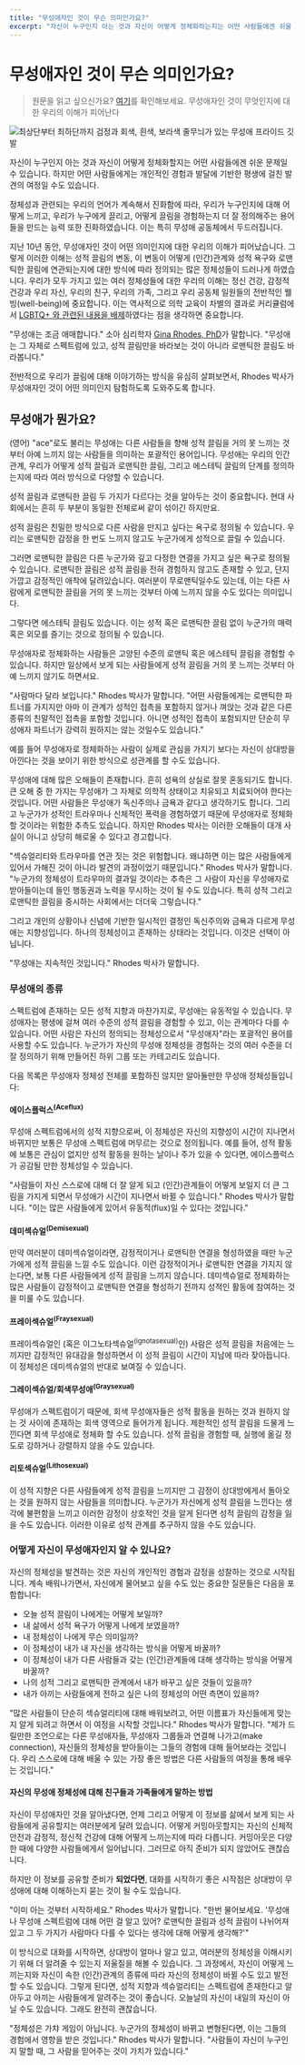 ```yaml
---
title: "무성애자인 것이 무슨 의미인가요?"
excerpt: "자신이 누구인지 아는 것과 자신이 어떻게 정체화하는지는 어떤 사람들에겐 쉬울 수 있습니다. 하지만 어떤 사람들에게는 이것이 개인적인 경험과 발달에 기반한 평생에 걸친 발견의 여정일 수 있습니다."
---
```



# 무성애자인 것이 무슨 의미인가요?
> 원문을 읽고 싶으신가요? [여기](https://health.clevelandclinic.org/asexual)를 확인해보세요.
무성애자인 것이 무엇인지에 대한 우리의 이해가 피어난다

![최상단부터 최하단까지 검정과 회색, 흰색, 보라색 줄무늬가 있는 무성애 프라이드 깃발](./attachments/what_does_it_mean_to_be_asexual.webp)

자신이 누구인지 아는 것과 자신이 어떻게 정체화할지는 어떤 사람들에겐 쉬운 문제일 수 있습니다. 하지만 어떤 사람들에게는 개인적인 경험과 발달에 기반한 평생에 걸친 발견의 여정일 수도 있습니다.

정체성과 관련되는 우리의 언어가 계속해서 진화함에 따라, 우리가 누구인지에 대해 어떻게 느끼고, 우리가 누구에게 끌리고, 어떻게 끌림을 경험하는지 더 잘 정의해주는 용어들을 만드는 능력 또한 진화하였습니다. 이는 특히 무성애 공동체에서 두드러집니다.

지난 10년 동안, 무성애자인 것이 어떤 의미인지에 대한 우리의 이해가 피어났습니다. 그렇게 이러한 이해는 성적 끌림의 변동, 이 변동이 어떻게 (인간)관계와 성적 욕구와 로맨틱한 끌림에 연관되는지에 대한 방식에 따라 정의되는 많은 정체성들이 드러나게 하였습니다. 우리가 모두 가지고 있는 여러 정체성들에 대한 우리의 이해는 정신 건강, 감정적 건강과 우리 자신, 우리의 친구, 우리의 가족, 그리고 우리 공동체 일원들의 전반적인 웰빙(well-being)에 중요합니다. 이는 역사적으로 의학 교육이 차별의 결과로 커리큘럼에서 [LGBTQ+ 와 관련된 내용을 배제](https://pubmed.ncbi.nlm.nih.gov/35766109/)하였다는 점을 생각하면 중요합니다.

"무성애는 조금 애매합니다." 소아 심리학자 [Gina Rhodes, PhD](https://my.clevelandclinic.org/staff/27020-gina-rhodes)가 말합니다. "무성애는 그 자체로 스펙트럼에 있고, 성적 끌림만을 바라보는 것이 아니라 로맨틱한 끌림도 바라봅니다."

전반적으로 우리가 끌림에 대해 이야기하는 방식을 유심히 살펴보면서, Rhodes 박사가 무성애자인 것이 어떤 의미인지 탐험하도록 도와주도록 합니다.

## **무성애가 뭔가요?**
(영어) "ace"로도 불리는 무성애는 다른 사람들을 향해 성적 끌림을 거의 못 느끼는 것부터 아예 느끼지 않는 사람들을 의미하는 포괄적인 용어입니다. 무성애는 우리의 인간관계, 우리가 어떻게 성적 끌림과 로맨틱한 끌림, 그리고 에스테틱 끌림의 단계를 정의하는지에 따라 여러 방식으로 다양할 수 있습니다.

성적 끌림과 로맨틱한 끌림 두 가지가 다르다는 것을 알아두는 것이 중요합니다. 현대 사회에서는 흔히 두 부분이 동일한 전체로써 같이 섞이긴 하지만요.

성적 끌림은 친밀한 방식으로 다른 사람을 만지고 싶다는 욕구로 정의될 수 있습니다. 우리는 로맨틱한 감정을 한 번도 느끼지 않고도 누군가에게 성적으로 끌릴 수 있습니다.

그러면 로맨틱한 끌림은 다른 누군가와 깊고 다정한 연결을 가지고 싶은 욕구로 정의될 수 있습니다. 로맨틱한 끌림은 성적 끌림을 전혀 경험하지 않고도 존재할 수 있고, 단지 가깝고 감정적인 애착에 달려있습니다. 여러분이 무로맨틱일수도 있는데, 이는 다른 사람에게 로맨틱한 끌림을 거의 못 느끼는 것부터 아예 느끼지 않을 수도 있다는 의미입니다.

그렇다면 에스테틱 끌림도 있습니다. 이는 성적 혹은 로맨틱한 끌림 없이 누군가의 매력 혹은 외모를 즐기는 것으로 정의될 수 있습니다.

무성애자로 정체화하는 사람들은 고양된 수준의 로맨틱 혹은 에스테틱 끌림을 경험할 수 있습니다. 하지만 일상에서 보게 되는 사람들에게 성적 끌림을 거의 못 느끼는 것부터 아예 느끼지 않기도 하면서요.

"사람마다 달라 보입니다." Rhodes 박사가 말합니다. "어떤 사람들에게는 로맨틱한 파트너를 가지지만 아마 이 관계가 성적인 접촉을 포함하지 않거나 껴앉는 것과 같은 다른 종류의 친말적인 접촉을 포함할 것입니다. 아니면 성적인 접촉이 포함되지만 단순히 무성애자 파트너가 강력히 원하지는 않는 것일수도 있습니다."

예를 들어 무성애자로 정체화하는 사람이 실제로 관심을 가지기 보다는 자신이 상대방을 아낀다는 것을 보이기 위한 방식으로 성관계를 할 수도 있습니다.

무성애에 대해 많은 오해들이 존재합니다. 흔히 성욕의 상실로 잘못 혼동되기도 합니다. 큰 오해 중 한 가지는 무성애가 그 자체로 의학적 상태이고 치유되고 치료되어야 한다는 것입니다. 어떤 사람들은 무성애가 독신주의나 금욕과 같다고 생각하기도 합니다. 그리고 누군가가 성적인 트라우마나 신체적인 폭력을 경험하였기 때문에 무성애자로 정체화할 것이라는 위험한 추측도 있습니다. 하지만 Rhodes 박사는 이러한 오해들이 대개 사실이 아니고 상당히 해로울 수 있다고 경고합니다.

"섹슈얼리티와 트라우마를 연관 짓는 것은 위험합니다. 왜냐하면 이는 많은 사람들에게 있어서 가해진 것이 아니라 발견의 과정이었기 때문입니다." Rhodes 박사가 말합니다. "누군가의 정체성이 트라우마의 결과일 것이라는 추측은 그 사람이 자신을 무성애자로 받아들이는데 들인 행동권과 노력을 무시하는 것이 될 수도 있습니다. 특히 성적 그리고 로맨틱한 끌림을 중시하는 사회에서는 더더욱 그렇습니다."

그리고 개인의 상황이나 신념에 기반한 일시적인 결정인 독신주의와 금욕과 다르게 무성애는 지향성입니다. 하나의 정체성이고 존재하는 상태라는 것입니다. 이것은 선택이 아닙니다.

"무성애는 지속적인 것입니다." Rhodes 박사가 말합니다.

### **무성애의 종류**
스펙트럼에 존재하는 모든 성적 지향과 마찬가지로, 무성애는 유동적일 수 있습니다. 무성애자는 평생에 걸쳐 여러 수준의 성적 끌림을 경험할 수 있고, 이는 관계마다 다를 수 있습니다. 어떤 사람은 자신의 정의되는 정체성으로서 "무성애자"라는 포괄적인 용어를 사용할 수도 있습니다. 누군가가 자신의 무성애 정체성을 경험하는 것의 여러 수준을 더 잘 정의하기 위해 만들어진 하위 그룹 또는 카테고리도 있습니다.

다음 목록은 무성애자 정체성 전체를 포함하진 않지만 알아둘만한 무성애 정체성들입니다:

#### **에이스플럭스<sup>(Aceflux)</sup>**
무성애 스펙트럼에서의 성적 지향으로써, 이 정체성은 자신의 지향성이 시간이 지나면서 바뀌지만 보통은 무성애 스펙트럼에 머무르는 것으로 정의됩니다. 예를 들어, 성적 활동에 보통은 관심이 없지만 성적 활동을 원하는 날이나 주가 있을 수 있다면, 에이스플럭스가 공감될 만한 정체성일 수 있습니다.

"사람들이 자신 스스로에 대해 더 잘 알게 되고 (인간)관계들이 어떻게 보일지 더 큰 그림을 가지게 되면서 무성애가 시간이 지나면서 바뀔 수 있습니다." Rhodes 박사가 말합니다. "이는 많은 사람들에게 있어서 유동적(flux)일 수 있다는 것입니다."


#### **데미섹슈얼<sup>(Demisexual)</sup>**
만약 여러분이 데미섹슈얼이라면, 감정적이거나 로맨틱한 연결을 형성하였을 때만 누군가에게 성적 끌림을 느낄 수도 있습니다. 이런 감정적이거나 로맨틱한 연결을 가지지 않는다면, 보통 다른 사람들에게 성적 끌림을 느끼지 않습니다. 데미섹슈얼로 정체화하는 많은 사람들이 감정적이고 로맨틱한 연결을 형성하기 전까지 성적인 활동에 참여하는 것을 미룰 수도 있습니다.


#### **프레이섹슈얼<sup>(Fraysexual)</sup>**
프레이섹슈얼인 (혹은 이그노타섹슈얼<sup>(ignotasexual)</sup>인) 사람은 성적 끌림을 처음에는 느끼지만 감정적인 유대감을 형성하면서 이 성적 끌림이 시간이 지남에 따라 잦아듭니다. 이 정체성은 데미섹슈얼의 반대로 보여질 수 있습니다.


#### **그레이섹슈얼/회색무성애<sup>(Graysexual)</sup>**
무성애가 스펙트럼이기 때문에, 회색 무성애자들은 성적 활동을 원하는 것과 원하지 않는 것 사이에 존재하는 회색 영역으로 들어가게 됩니다. 제한적인 성적 끌림을 드물게 느낀다면 회색 무성애로 정체화 할 수도 있습니다. 성적 끌림을 경험할 때, 실행에 옮길 정도로 강하거나 강렬하지 않을 수도 있습니다.


#### **리토섹슈얼<sup>(Lithosexual)</sup>**
이 성적 지향은 다른 사람들에게 성적 끌림을 느끼지만 그 감정이 상대방에게서 돌아오는 것을 원하지 않는 사람들을 의미합니다. 누군가가 자신에게 성적 끌림을 느낀다는 생각에 불편함을 느끼고 이러한 감정이 상호적인 것을 알게 된다면 성적 끌림의 감정을 잃을 수도 있습니다. 이러한 이유로 성적 관계를 추구하지 않을 수도 있습니다.


### **어떻게 자신이 무성애자인지 알 수 있나요?**
자신의 정체성을 발견하는 것은 자신의 개인적인 경험과 감정을 성찰하는 것으로 시작됩니다. 계속 배워나가면서, 자신에게 물어보고 싶을 수도 있는 중요한 질문들은 다음을 포함합니다:

- 오늘 성적 끌림이 나에게는 어떻게 보일까?
- 내 삶에서 성적 욕구가 어떻게 나에게 보였을까?
- 내 정체성이 나에게 무슨 의미일까?
- 이 정체성이 내가 내 자신을 생각하는 방식을 어떻게 바꿀까?
- 이 정체성이 내가 다른 사람들과 갖는 (인간)관계들에 대해 생각하는 방식을 어떻게 바꿀까?
- 나의 성적 그리고 로맨틱한 관계에서 내가 바꾸고 싶은 것들이 있을까?
- 내가 아끼는 사람들에게 전하고 싶은 나의 정체성의 어떤 측면이 있을까?

"많은 사람들이 단순히 섹슈얼리티에 대해 배워보려고, 어떤 이름표가 자신들에게 맞는지 알게 되려고 하면서 이 여정을 시작할 것입니다." Rhodes 박사가 말합니다. "제가 드릴만한 조언으로는 다른 무성애자들, 무성애자 그룹들과 연결해 나가고(make connection), 자신들의 정체성을 받아들이는 그들의 경험에 대해 들어보라는 것입니다. 우리 스스로에 대해 배울 수 있는 가장 좋은 방법은 다른 사람들의 여정을 통해 배우는 것입니다."

#### **자신의 무성애 정체성에 대해 친구들과 가족들에게 말하는 방법**
자신이 무성애자인 것을 알아냈다면, 언제 그리고 어떻게 이 정보를 삶에서 보게 되는 사람들에게 공유할지는 여러분에게 달려 있습니다. 어떻게 커밍아웃할지는 자신의 신체적 안전과 감정적, 정신적 건강에 대해 어떻게 느끼는지에 따라 다릅니다. 커밍아웃은 다양한 때에 다양한 사람들에게서 일어납니다. 그러므로 아직 준비가 되지 않았어도 괜찮습니다.

하지만 이 정보를 공유할 준비가 __되었다면__, 대화를 시작하기 좋은 시작점은 상대방이 무성애에 대해 이해하는지 묻는 것이 될 수도 있습니다.

"이미 아는 것부터 시작하세요." Rhodes 박사가 말합니다. "한번 물어보세요. '무성애나 무성애 스펙트럼에 대해 어떤 걸 알고 있어? 로맨틱한 끌림과 성적 끌림이 나뉘어져 있고 그 두 가지가 사람마다 다를 수 있다는 생각에 대해 어떻게 생각해?'"

이 방식으로 대화를 시작하면, 상대방이 얼마나 알고 있고, 여러분의 정체성을 이해시키기 위해 더 알려줄 수 있는지 저울질을 해볼 수 있습니다. 그 과정에서, 자신이 어떻게 느끼는지와 자신이 속한 (인간)관계의 종류에 따라 자신의 정체성이 바뀔 수도 있고 발전할 수도 있습니다. 그렇게 된다면, 성적 지향과 섹슈얼리티는 스펙트럼에 존재한다고 알아두고 아끼는 사람들에게 알려주는 것이 좋습니다. 오늘날의 자신이 내일의 자신이 아닐 수도 있습니다. 그래도 완전히 괜찮습니다.

"정체성은 가챠 게임이 아닙니다. 누군가의 정체성이 바뀌고 변형된다면, 이는 그들의 경험에서 영향을 받은 것입니다." Rhodes 박사가 말합니다. "사람들이 자신이 누구인지 말할 때, 그 사람을 믿어주는 것이 가치가 있습니다."

